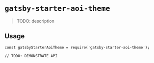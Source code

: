 # `gatsby-starter-aoi-theme`

> TODO: description

## Usage

```
const gatsbyStarterAoiTheme = require('gatsby-starter-aoi-theme');

// TODO: DEMONSTRATE API
```
